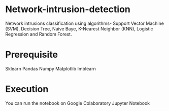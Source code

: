 # Network-intrusion-detection
Network intrusions classification using algorithms- Support Vector Machine (SVM), Decision Tree, Naive Baye, K-Nearest Neighbor (KNN), Logistic Regression and Random Forest.

# Prerequisite
Sklearn
Pandas
Numpy
Matplotlib
Imblearn

# Execution
You can run the notebook on
Google Colaboratory
Jupyter Notebook
